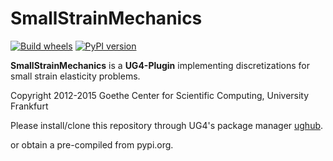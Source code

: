 # SmallStrainMechanics #

[![Build wheels](https://github.com/UG4/plugin_SmallStrainMechanics/actions/workflows/wheels.yml/badge.svg)](https://github.com/UG4/plugin_SmallStrainMechanics/actions/workflows/wheels.yml)
[![PyPI version](https://img.shields.io/pypi/v/ug4py-plugins-smallstrainmechanics.svg)](https://pypi.org/project/ug4py-plugins-smallstrainmechanics/)


**SmallStrainMechanics** is a **UG4-Plugin** implementing discretizations for small strain elasticity problems.

Copyright 2012-2015 Goethe Center for Scientific Computing, University Frankfurt

Please install/clone this repository through UG4's package manager
[ughub](https://github.com/UG4/ughub).

or obtain a pre-compiled from pypi.org.

